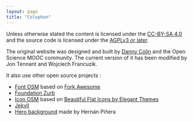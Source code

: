 ```yaml
---
layout: page
title: "Colophon"
---
```


Unless otherwise stated the content is licensed under the [CC-BY-SA 4.0][cc] 
and the source code is licensed under the [AGPLv3 or later][AGPLv3].

The original website was designed and built by [Danny Colin][dannycolin] and the Open Science MOOC community. The current version of it has been modified by Jon Tennant and Wojciech Francuzik.

It also use other open source projects :

- [Font OSM][font-osm] based on [Fork Awesome][forkawesome]
- [Foundation Zurb][foundation]
- [Icon OSM][icon-osm] based on [Beautiful Flat Icons by Elegant Themes][bfi]
- [Jekyll][jekyll]
- [Hero background][hero-bg] made by Hernán Piñera

[AGPLv3]: https://www.gnu.org/licenses/agpl-3.0.txt
[bfi]: https://www.elegantthemes.com/blog/freebie-of-the-week/beautiful-flat-icons-for-free
[cc]:         https://creativecommons.org/licenses/by-sa/4.0/
[dannycolin]: https://dannycolin.com
[font-osm]: https://github.com/freee-science-academy/font-osm
[forkawesome]: https://github.com/ForkAwesome/Fork-Awesome
[foundation]: https://github.com/zurb/foundation-sites
[hero-bg]: https://www.flickr.com/photos/hernanpc/14124533308/
[icon-osm]: https://github.com/free-science-academy/icon-osm
[jekyll]: https://jekyllrb.com
